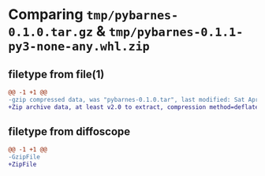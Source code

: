 # Comparing `tmp/pybarnes-0.1.0.tar.gz` & `tmp/pybarnes-0.1.1-py3-none-any.whl.zip`

## filetype from file(1)

```diff
@@ -1 +1 @@
-gzip compressed data, was "pybarnes-0.1.0.tar", last modified: Sat Apr  8 09:15:08 2023, max compression
+Zip archive data, at least v2.0 to extract, compression method=deflate
```

## filetype from diffoscope

```diff
@@ -1 +1 @@
-GzipFile
+ZipFile
```

